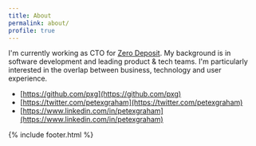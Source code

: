 ```yaml
---
title: About
permalink: about/
profile: true
---
```


I'm currently working as CTO for [Zero Deposit](https://zerodeposit.com/). My background is in software development and leading product & tech teams. I'm particularly interested in the overlap between business, technology and user experience.

 - [https://github.com/pxg](https://github.com/pxg)
 - [https://twitter.com/petexgraham](https://twitter.com/petexgraham)
 - [https://www.linkedin.com/in/petexgraham](https://www.linkedin.com/in/petexgraham)

{% include footer.html %}
